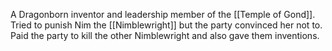 A Dragonborn inventor and leadership member of the [[Temple of Gond]]. Tried to punish Nim the [[Nimblewright]] but the party convinced her not to. Paid the party to kill the other Nimblewright and also gave them inventions.